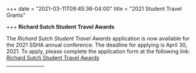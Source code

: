 +++
date = "2021-03-11T09:45:36-04:00"
title = "2021 Student Travel Grants"

+++
**Richard Sutch Student Travel Awards**

The _Richard Sutch Student Travel Awards_ application is now available for the 2021 SSHA annual conference. The deadline for applying is April 30, 2021. To apply, please complete the application form at the following link: 
<br /><a href="https://forms.gle/sJwf1pkbNi5W6e146" target="_blank">Richard Sutch Student Travel Awards</a>
<br /><hr width="100">